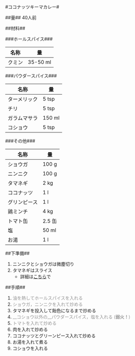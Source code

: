 #ココナッツキーマカレー#

##量##
40人前

##材料##

###ホールスパイス###

名称		|量
------------|------
クミン		|35-50 ml


###パウダースパイス###

名称		|量
------------|------
ターメリック| 5 tsp
チリ		| 5 tsp
ガラムマサラ| 150 ml
コショウ	| 5 tsp

###その他###

名称		|量
------------|------
ショウガ	|100 g
ニンニク	|100 g
タマネギ	|2 kg
ココナッツ	|1 l
グリンピース|1 l
鶏ミンチ	|4 kg
トマト缶	|2.5 缶
塩			|50 ml
お湯		|1 l

##下準備##
1. ニンニクとショウガは微塵切り
2. タマネギはスライス
    * 詳細は[こちら](https://github.com/qqm377p9k2/OpenRecipe/blob/master/Onion_Slice.md)で

##手順##
1. <span style="color:#959595">油を熱してホールスパイスを入れる</span>
2. <span style="color:#959595">ショウガ，ニンニクを入れて炒める</span>
3. タマネギを投入して飴色になるまで炒める
4. <span style="color:#959595">__コショウ以外の__パウダースパイス，塩を入れる (__弱火！__) </span>
5. <span style="color:#959595">トマトを入れて炒める</span>
6. 肉を入れて炒める
7. ココナッツとグリーンピース入れて炒める
8. お湯を入れて煮る
9. コショウを入れる
